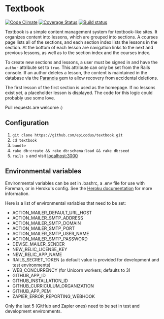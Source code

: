 # Textbook

[![Code Climate](https://codeclimate.com/github/epicodus/textbook/badges/gpa.svg)](https://codeclimate.com/github/epicodus/textbook)
[![Coverage Status](https://coveralls.io/repos/epicodus/textbook/badge.svg)](https://coveralls.io/github/epicodus/textbook)
[![Build status](https://travis-ci.org/epicodus/textbook.svg?branch=main)](https://travis-ci.org/epicodus/textbook)

Textbook is a simple content management system for textbook-like sites. It organizes content into lessons, which are grouped into sections. A courses page lists all of the sections, and each section index lists the lessons in the section. At the bottom of each lesson are navigation links to the next and previous lessons, as well as to the section index and the courses index.

To create new sections and lessons, a user must be signed in and have the `author` attribute set to `true`. This attribute can only be set from the Rails console. If an author deletes a lesson, the content is maintained in the database via the [Paranoia](https://github.com/radar/paranoia) gem to allow recovery from accidental deletions.

The first lesson of the first section is used as the homepage. If no lessons exist yet, a placeholder lesson is displayed. The code for this logic could probably use some love.

Pull requests are welcome :)

## Configuration

1. `git clone https://github.com/epicodus/textbook.git`
1. `cd textbook`
1. `bundle`
1. `rake db:create && rake db:schema:load && rake db:seed`
1. `rails s` and visit [localhost:3000](http://localhost:3000)

## Environmental variables

Environmental variables can be set in .bashrc, a .env file for use with Foreman, or in Heroku's config. See the [Heroku documentation](https://devcenter.heroku.com/articles/config-vars) for more information.

Here is a list of environmental variables that need to be set:

* ACTION_MAILER_DEFAULT_URL_HOST
* ACTION_MAILER_SMTP_ADDRESS
* ACTION_MAILER_SMTP_DOMAIN
* ACTION_MAILER_SMTP_PORT
* ACTION_MAILER_SMTP_USER_NAME
* ACTION_MAILER_SMTP_PASSWORD
* DEVISE_MAILER_SENDER
* NEW_RELIC_LICENSE_KEY
* NEW_RELIC_APP_NAME
* RAILS_SECRET_TOKEN (a default value is provided for development and test environments)
* WEB_CONCURRENCY (for Unicorn workers; defaults to 3)
* GITHUB_APP_ID
* GITHUB_INSTALLATION_ID
* GITHUB_CURRICULUM_ORGANIZATION
* GITHUB_APP_PEM
* ZAPIER_ERROR_REPORTING_WEBHOOK

Only the last 5 (GitHub and Zapier ones) need to be set in test and development environments.
